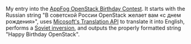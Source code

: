 ﻿My entry into the [AppFog OpenStack Birthday Contest](http://openstack.appfog.com/). It starts with the Russian string "В советской России OpenStack желает вам «с днем рождения»", uses [Micosoft's Translation API](http://www.microsofttranslator.com/dev/) to translate it into English, performs a [Soviet inversion](http://sovietinversion.com/), and outputs the properly formatted string "Happy Birthday OpenStack".
